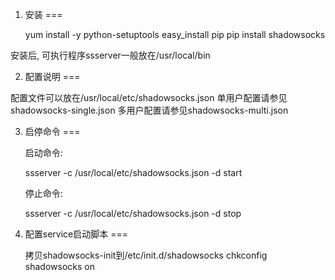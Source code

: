 1. 安装
===

    yum install -y python-setuptools
    easy_install pip
    pip install shadowsocks

  安装后, 可执行程序ssserver一般放在/usr/local/bin

2. 配置说明
===

  配置文件可以放在/usr/local/etc/shadowsocks.json
  单用户配置请参见shadowsocks-single.json
  多用户配置请参见shadowsocks-multi.json

3. 启停命令
===

   启动命令:

     ssserver -c /usr/local/etc/shadowsocks.json -d start

   停止命令:

     ssserver -c /usr/local/etc/shadowsocks.json -d stop

4. 配置service启动脚本
===

   拷贝shadowsocks-init到/etc/init.d/shadowsocks
   chkconfig shadowsocks on
